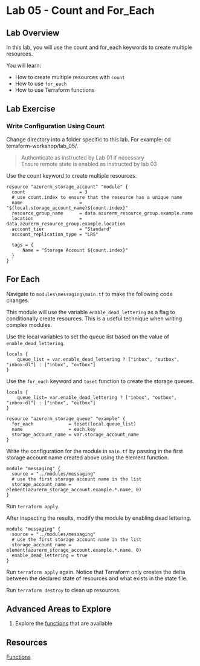 # Lab 05 - Count and For_Each

## Lab Overview

In this lab, you will use the count and for_each keywords to create multiple resources.

You will learn:

* How to create multiple resources with `count`
* How to use `for_each`
* How to use Terraform functions

## Lab Exercise

### Write Configuration Using Count

Change directory into a folder specific to this lab. For example: cd terraform-workshop/lab_05/.

> Authenticate as instructed by Lab 01 if necessary  
Ensure remote state is enabled as instructed by lab 03

Use the count keyword to create multiple resources.

```hcl
resource "azurerm_storage_account" "module" {
  count                    = 3
  # use count.index to ensure that the resource has a unique name
  name                     = "${local.storage_account_name}${count.index}"
  resource_group_name      = data.azurerm_resource_group.example.name
  location                 = data.azurerm_resource_group.example.location
  account_tier             = "Standard"
  account_replication_type = "LRS"

  tags = {
      Name = "Storage Account ${count.index}"
  }
}
```

## For Each

Navigate to `modules\messaging\main.tf` to make the following code changes.

This module will use the variable `enable_dead_lettering` as a flag to conditionally create resources. This is a useful technique when writing complex modules.

Use the local variables to set the queue list based on the value of `enable_dead_lettering`.

```hcl
locals {
    queue_list = var.enable_dead_lettering ? ["inbox", "outbox", "inbox-dl"] : ["inbox", "outbox"]
}
```

Use the `for_each` keyword and `toset` function to create the storage queues.

``` hcl
locals {
    queue_list= var.enable_dead_lettering ? ["inbox", "outbox", "inbox-dl"] : ["inbox", "outbox"]
}

resource "azurerm_storage_queue" "example" {
  for_each             = toset(local.queue_list)
  name                 = each.key
  storage_account_name = var.storage_account_name
}
```

Write the configuration for the module in `main.tf` by passing in the first storage account name created above using the element function.

```hcl
module "messaging" {
  source = "../modules/messaging"
  # use the first storage account name in the list
  storage_account_name = element(azurerm_storage_account.example.*.name, 0)
}
```

Run `terraform apply`.

After inspecting the results, modify the module by enabling dead lettering.

```hcl
module "messaging" {
  source = "../modules/messaging"
  # use the first storage account name in the list
  storage_account_name = element(azurerm_storage_account.example.*.name, 0)
  enable_dead_lettering = true
}
```

Run `terraform apply` again.  Notice that Terraform only creates the delta between the declared state of resources and what exists in the state file.

Run `terraform destroy` to clean up resources.

## Advanced Areas to Explore

1. Explore the [functions](https://www.terraform.io/docs/configuration/functions.html) that are available

## Resources

[Functions](https://www.terraform.io/docs/configuration/functions.html)